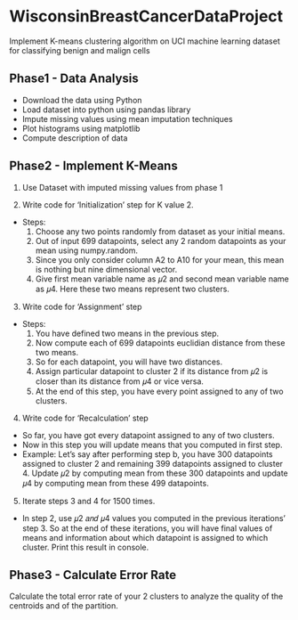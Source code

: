 # WisconsinBreastCancerDataProject
Implement K-means clustering algorithm on UCI machine learning dataset for classifying benign and malign cells

## Phase1 - Data Analysis
* Download the data using Python
* Load dataset into python using pandas library
* Impute missing values using mean imputation techniques
* Plot histograms using matplotlib
* Compute description of data

## Phase2 - Implement K-Means
1. Use Dataset with imputed missing values from phase 1

2. Write code for ‘Initialization’ step for K value 2.
  * Steps:
    1. Choose any two points randomly from dataset as your initial means. 
    2. Out of input 699 datapoints, select any 2 random datapoints as your mean using numpy.random. 
    3. Since you only consider column A2 to A10 for your mean, this mean is nothing but nine dimensional vector. 
    4. Give first mean variable name as 𝜇2 and second mean variable name as 𝜇4. Here these two means represent two clusters.

3. Write code for ‘Assignment’ step
  * Steps: 
    1. You have defined two means in the previous step. 
    2. Now compute each of 699 datapoints euclidian distance from these two means. 
    3. So for each datapoint, you will have two distances. 
    4. Assign particular datapoint to cluster 2 if its distance from 𝜇2 is closer than its distance from 𝜇4 or vice versa.
    5. At the end of this step, you have every point assigned to any of two clusters.

4. Write code for ‘Recalculation’ step
  * So far, you have got every datapoint assigned to any of two clusters. 
  * Now in this step you will update means that you computed in first step.
  * Example: Let’s say after performing step b, you have 300 datapoints assigned to cluster 2 and remaining 399 datapoints 
  assigned to cluster 4. Update 𝜇2 by computing mean from these 300 datapoints and update 𝜇4 by computing mean from these 
  499 datapoints.

5. Iterate steps 3 and 4 for 1500 times.
  * In step 2, use 𝜇2 𝑎𝑛𝑑 𝜇4 values you computed in the previous iterations’ step 3. So at the end of these iterations, 
  you will have final values of means and information about which datapoint is assigned to which cluster. Print this result 
  in console.

## Phase3 - Calculate Error Rate
Calculate the total error rate of your 2 clusters to analyze the quality of the centroids and of the partition.


